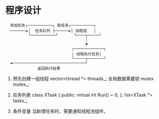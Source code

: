 # 程序设计

                           
      添加任务┌───────────┐ 取任务┌──────────┐
      ───────►│  任务队列 ├──────►│ 线程组   │
              └───────────┘       └────┬─────┘
                                       │
                                       ▼
                                 ┌─────────────┐
                                 │ 线程执行任务│
                                 └─────┬───────┘
      ◄────────────────────────────────┘
                  返回执行结果



1. 预先创建一组线程 
vector<thread *> threads_;
全局数据需要锁
mutex mutex_;

2. 任务列表
class XTask {
    public:
       virtual int Run() = 0;
};
list<XTask *> tasks_;

3. 条件变量
当新增任务时，需要通知线程池组件。


